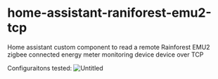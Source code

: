 
# home-assistant-raniforest-emu2-tcp
Home assistant custom component to read a remote Rainforest EMU2 zigbee connected energy meter monitoring device device over TCP

Configuraitons tested:
![Untitled](https://user-images.githubusercontent.com/6298301/132909545-06cd73ec-42cf-4233-b32f-67c6f57e10b2.png)
